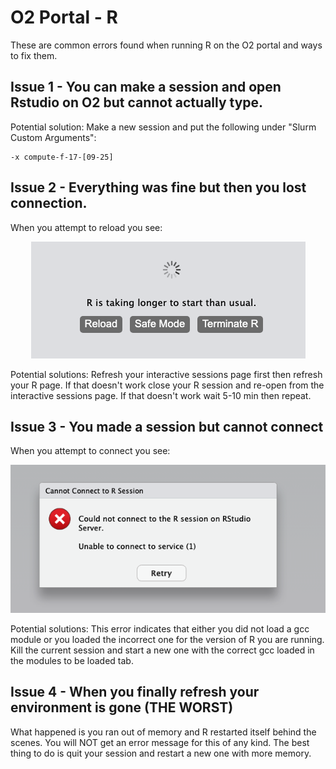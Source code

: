 # O2 Portal - R

These are common errors found when running R on the O2 portal and ways to fix them.

## Issue 1 - You can make a session and open Rstudio on O2 but cannot actually type.

Potential solution:  Make a new session and put the following under "Slurm Custom Arguments":  
```
-x compute-f-17-[09-25]
```

## Issue 2 - Everything was fine but then you lost connection.

When you attempt to reload you see:

<p align = "center">
<img src="../img/r_taking_longer.png">
</p>

Potential solutions: Refresh your interactive sessions page first then refresh your R page. 
If that doesn't work close your R session and re-open from the interactive sessions page.
If that doesn't work wait 5-10 min then repeat.

## Issue 3 - You made a session but cannot connect

When you attempt to connect you see:

<p align = "center">
<img src="../img/can_not_connect.png">
</p>

Potential solutions: This error indicates that either you did not load a gcc module or you loaded the incorrect one for the version of R you are running.
Kill the current session and start a new one with the correct gcc loaded in the modules to be loaded tab.

## Issue 4 - When you finally refresh your environment is gone (THE WORST)

What happened is you ran out of memory and R restarted itself behind the scenes. You will NOT get an error message for this of any kind. The best thing to do is quit your session and restart a new one with more memory.
